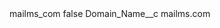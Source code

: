 <?xml version="1.0" encoding="UTF-8"?>
<CustomMetadata xmlns="http://soap.sforce.com/2006/04/metadata" xmlns:xsi="http://www.w3.org/2001/XMLSchema-instance" xmlns:xsd="http://www.w3.org/2001/XMLSchema">
    <label>mailms_com</label>
    <protected>false</protected>
    <values>
        <field>Domain_Name__c</field>
        <value xsi:type="xsd:string">mailms.com</value>
    </values>
</CustomMetadata>
